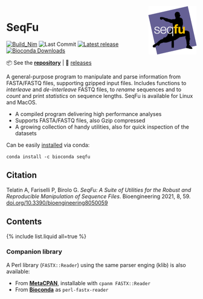 <a href="https://telatin.github.io/seqfu2" description="SeqFu documentation">
  <img align="right" width="128" height="128" src="img/seqfu-512.png">
</a>

# SeqFu

[![Build_Nim](https://github.com/telatin/seqfu2/actions/workflows/nimtest.yml/badge.svg)](https://github.com/telatin/seqfu2/actions/workflows/nimtest.yml)
![Last Commit](https://img.shields.io/github/last-commit/telatin/seqfu2)
[![Latest release](https://img.shields.io/github/v/release/telatin/seqfu2)](https://github.com/telatin/seqfu2/releases)
[![Bioconda Downloads](https://img.shields.io/conda/dn/bioconda/seqfu?label=Bioconda%20Downloads)](https://anaconda.org/bioconda/seqfu)

:package: See the **[repository](https://github.com/telatin/seqfu2)** | :dvd: [releases](https://github.com/telatin/seqfu2/releases)

A general-purpose program to manipulate and parse information from FASTA/FASTQ files,
supporting gzipped input files.
Includes functions to _interleave_ and _de-interleave_ FASTQ files,
to _rename_ sequences and to _count_ and print _statistics_ on sequence lengths.
SeqFu is available for Linux and MacOS. 

* A compiled program delivering high performance analyses
* Supports FASTA/FASTQ files, also Gzip compressed
* A growing collection of handy utilities, also for quick inspection of the datasets

Can be easily [installed](installation) via conda:
```
conda install -c bioconda seqfu
```
 
## Citation

Telatin A, Fariselli P, Birolo G. *SeqFu: A Suite of Utilities for the Robust and Reproducible Manipulation of Sequence Files*. 
Bioengineering 2021, 8, 59. [doi.org/10.3390/bioengineering8050059](https://doi.org/10.3390/bioengineering8050059)

## Contents

{% include list.liquid all=true %}

### Companion library

A Perl library (`FASTX::Reader`) using the same parser enging (klib) is also available:
* From **[MetaCPAN](https://metacpan.org/release/FASTX-Reader)**, installable with `cpanm FASTX::Reader`
* From **[Bioconda](https://bioconda.github.io/recipes/perl-fastx-reader/README.html)** as `perl-fastx-reader`
